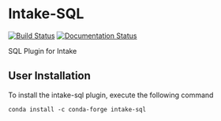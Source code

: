 # Intake-SQL
[![Build Status](https://travis-ci.org/ContinuumIO/intake-sql.svg?branch=master)](https://travis-ci.org/ContinuumIO/intake-sql)
[![Documentation Status](https://readthedocs.org/projects/intake-sql/badge/?version=latest)](http://intake-sql.readthedocs.io/en/latest/?badge=latest)

SQL Plugin for Intake


## User Installation

To install the intake-sql plugin, execute the following command
```
conda install -c conda-forge intake-sql
```

